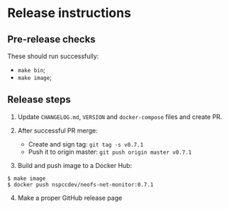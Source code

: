 # Release instructions

## Pre-release checks

These should run successfully:
* `make bin`;
* `make image`;

## Release steps

1. Update `CHANGELOG.md`, `VERSION` and `docker-compose` files and create PR.


2. After successful PR merge:
   * Create and sign tag: `git tag -s v0.7.1`
   * Push it to origin master: `git push origin master v0.7.1`
   

3. Build and push image to a Docker Hub:
```shell
$ make image
$ docker push nspccdev/neofs-net-monitor:0.7.1
```


4. Make a proper GitHub release page
